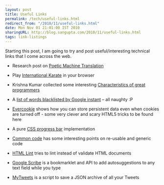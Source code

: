 ```yaml
---
layout: post
title: Useful Links
permalink: /tech/useful-links.html
redirect_from: "/2010/11/useful-links.html"
date: Mon Nov 01 21:01:00 IST 2010
sharingURL: http://blog.sangupta.com/2010/11/useful-links.html
tags: link-listings
---
```


Starting this post, I am going to try and post useful/interesting technical 
links that I come across the web.

<!-- break here -->

* Research post on <a href="http://googleresearch.blogspot.com/2010/10/poetic-machine-translation.html">Poetic Machine Translation</a>

* Play <a href="http://www.international-karate.de.vu/">International Karate</a> in your browser

* Krishna Kumar collected some interesting <a href="http://www.thoughtclusters.com/2010/09/characteristics-of-great-programmers/">Characteristics of great programmers</a>

* A <a href="http://www.2600.com/googleblacklist/">list of words blacklisted by Google instant</a> – all naughty :P

* <a href="http://samy.pl/evercookie/">Evercookie</a> shows how you can store persistent data even when cookies are turned off - some very clever and scary HTML5 tricks to be found here

* A pure <a href="http://ivan.ly/ui/">CSS progress bar</a> implementation

* <a href="http://cargowire.net/articles/commoncode">Common code</a> has some interesting points on re-usable and generic code

* <a href="http://lint.brihten.com/html/">HTML Lint</a> tries to lint instead of validate HTML documents

* <a href="http://scribe.googlelabs.com/">Google Scribe</a> is a bookmarklet and API to add autosuggestions to any text field while you type

* <a href="http://github.com/philgyford/mytweets#readme">MyTweets</a> is a script to save a JSON archive of all your Tweets
